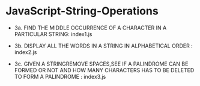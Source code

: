 # JavaScript-String-Operations

* 3a. FIND THE MIDDLE OCCURRENCE OF A CHARACTER IN A PARTICULAR STRING: index1.js

* 3b. DISPLAY ALL THE WORDS IN A STRING IN ALPHABETICAL ORDER         : index2.js

* 3c. GIVEN A STRINGREMOVE SPACES,SEE IF A PALINDROME CAN BE FORMED OR NOT AND HOW MANY CHARACTERS HAS TO BE DELETED TO FORM A PALINDROME                                                : index3.js
